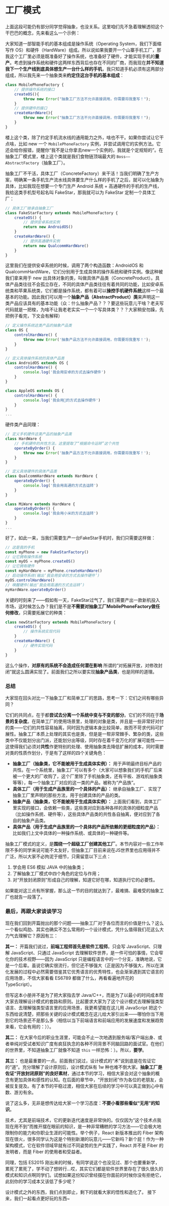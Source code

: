 工厂模式
===

### 

上面这段可能仍有部分同学觉得抽象，也没关系。这里咱们先不急着理解透彻这个干巴巴的概念，先来看这么一个示例：

大家知道一部智能手机的基本组成是操作系统（Operating System，我们下面缩写作 OS）和硬件（HardWare）组成。所以说如果我要开一个山寨手机工厂，那我这个工厂里必须是既准备好了操作系统，也准备好了硬件，才能实现手机的**量产**。考虑到操作系统和硬件这两样东西背后也存在不同的厂商，而我现在**并不知道我下一个生产线到底具体想生产一台什么样的手机**，我只知道手机必须有这两部分组成，所以我先来一个抽象类来**约定住这台手机的基本组成**：

```javascript
class MobilePhoneFactory {
    // 提供操作系统的接口
    createOS(){
        throw new Error("抽象工厂方法不允许直接调用，你需要将我重写！");
    }
    // 提供硬件的接口
    createHardWare(){
        throw new Error("抽象工厂方法不允许直接调用，你需要将我重写！");
    }
}
```

楼上这个类，除了约定手机流水线的通用能力之外，啥也不干。如果你尝试让它干点啥，比如 new 一个 `MobilePhoneFactory` 实例，并尝试调用它的实例方法。它还会给你报错，提醒你“我不是让你拿去new一个实例的，我就是个定规矩的”。在抽象工厂模式里，楼上这个类就是我们食物链顶端最大的 `Boss——AbstractFactory`（抽象工厂）。

抽象工厂不干活，具体工厂（ConcreteFactory）来干活！当我们明确了生产方案，明确某一条手机生产流水线具体要生产什么样的手机了之后，就可以化抽象为具体，比如我现在想要一个专门生产 Android 系统 + 高通硬件的手机的生产线，我给这类手机型号起名叫 FakeStar，那我就可以为 FakeStar 定制一个具体工厂：

```javascript
// 具体工厂继承自抽象工厂
class FakeStarFactory extends MobilePhoneFactory {
    createOS() {
        // 提供安卓系统实例
        return new AndroidOS()
    }
    createHardWare() {
        // 提供高通硬件实例
        return new QualcommHardWare()
    }
}
```

这里我们在提供安卓系统的时候，调用了两个构造函数：AndroidOS 和 QualcommHardWare，它们分别用于生成具体的操作系统和硬件实例。像这种被我们拿来用于 new 出具体对象的类，叫做具体产品类（ConcreteProduct）。具体产品类往往不会孤立存在，不同的具体产品类往往有着共同的功能，比如安卓系统类和苹果系统类，它们都是操作系统，都有着可以**操控手机硬件系统**这样一个最基本的功能。因此我们可以用一个**抽象产品（AbstractProduct）类**来声明这一类产品应该具有的基本功能（众：什么抽象产品？？？要这些玩意儿干啥？老夫写代码就是一把梭，为啥不让我老老实实一个一个写具体类？？？大家稍安勿躁，先把例子看完，下文会有解释）

```javascript
// 定义操作系统这类产品的抽象产品类
class OS {
    controlHardWare() {
        throw new Error('抽象产品方法不允许直接调用，你需要将我重写！');
    }
}

// 定义具体操作系统的具体产品类
class AndroidOS extends OS {
    controlHardWare() {
        console.log('我会用安卓的方式去操作硬件')
    }
}

class AppleOS extends OS {
    controlHardWare() {
        console.log('我会用🍎的方式去操作硬件')
    }
}
...
```

硬件类产品同理：

```javascript
// 定义手机硬件这类产品的抽象产品类
class HardWare {
    // 手机硬件的共性方法，这里提取了“根据命令运转”这个共性
    operateByOrder() {
        throw new Error('抽象产品方法不允许直接调用，你需要将我重写！');
    }
}

// 定义具体硬件的具体产品类
class QualcommHardWare extends HardWare {
    operateByOrder() {
        console.log('我会用高通的方式去运转')
    }
}

class MiWare extends HardWare {
    operateByOrder() {
        console.log('我会用小米的方式去运转')
    }
}
...
```

好了，如此一来，当我们需要生产一台FakeStar手机时，我们只需要这样做：

```javascript
// 这是我的手机
const myPhone = new FakeStarFactory()
// 让它拥有操作系统
const myOS = myPhone.createOS()
// 让它拥有硬件
const myHardWare = myPhone.createHardWare()
// 启动操作系统(输出‘我会用安卓的方式去操作硬件’)
myOS.controlHardWare()
// 唤醒硬件(输出‘我会用高通的方式去运转’)
myHardWare.operateByOrder()
```

关键的时刻来了——假如有一天，FakeStar过气了，我们需要产出一款新机投入市场，这时候怎么办？我们是不是**不需要对抽象工厂MobilePhoneFactory做任何修改**，只需要拓展它的种类：

```javascript
class newStarFactory extends MobilePhoneFactory {
    createOS() {
        // 操作系统实现代码
    }
    createHardWare() {
        // 硬件实现代码
    }
}
```

这么个操作，**对原有的系统不会造成任何潜在影响** 所谓的“对拓展开放，对修改封闭”就这么圆满实现了。前面我们之所以要实现**抽象产品类**，也是同样的道理。

### 总结

大家现在回头对比一下抽象工厂和简单工厂的思路，思考一下：它们之间有哪些异同？

它们的共同点，在于都**尝试去分离一个系统中变与不变的部分**。它们的不同在于**场景的复杂度**。在简单工厂的使用场景里，处理的对象是类，并且是一些非常好对付的类——它们的共性容易抽离，同时因为逻辑本身比较简单，故而不苛求代码可扩展性。抽象工厂本质上处理的其实也是类，但是是一帮非常棘手、繁杂的类，这些类中不仅能划分出门派，还能划分出等级，同时存在着千变万化的扩展可能性——这使得我们必须对**共性**作更特别的处理、使用抽象类去降低扩展的成本，同时需要对类的性质作划分，于是有了这样的四个关键角色：

- **抽象工厂（抽象类，它不能被用于生成具体实例）：** 用于声明最终目标产品的共性。在一个系统里，抽象工厂可以有多个（大家可以想象我们的手机厂后来被一个更大的厂收购了，这个厂里除了手机抽象类，还有平板、游戏机抽象类等等），每一个抽象工厂对应的这一类的产品，被称为“产品族”。
- **具体工厂（用于生成产品族里的一个具体的产品）：** 继承自抽象工厂、实现了抽象工厂里声明的那些方法，用于创建具体的产品的类。
- **抽象产品（抽象类，它不能被用于生成具体实例）：** 上面我们看到，具体工厂里实现的接口，会依赖一些类，这些类对应到各种各样的具体的细粒度产品（比如操作系统、硬件等），这些具体产品类的共性各自抽离，便对应到了各自的抽象产品类。
- **具体产品（用于生成产品族里的一个具体的产品所依赖的更细粒度的产品）：** 比如我们上文中具体的一种操作系统、或具体的一种硬件等。

抽象工厂模式的定义，是**围绕一个超级工厂创建其他工厂**。本节内容对一些工作年限不多的同学来说可能不太友好，但抽象工厂目前来说在JS世界里也应用得并不广泛，所以大家不必拘泥于细节，只需留意以下三点：

1. 学会用 ES6 模拟 JAVA 中的抽象类；
2. 了解抽象工厂模式中四个角色的定位与作用；
3. 对“开放封闭原则”形成自己的理解，知道它好在哪，知道执行它的必要性。

如果能对这三点有所掌握，那么这一节的目的就达到了，最难搞、最难受的抽象工厂也就告一段落了。

### 最后，再跟大家谈谈学习

现在我们回到开篇抛出的那个问题——抽象工厂对于各位而言的价值是什么？这么一个看似鸡肋、其实也确实不怎么常用的一个设计模式，凭什么值得我们花这么大力气去理解它？原因有三：

**其一：** 开篇我们说过，**前端工程师首先是软件工程师**。只会写 JavaScript、只理解 JavaScript、只通过 JavaScript 去理解软件世界，是一件可怕的事情，它会窄化你的技术视野——因为 JavaScript 只是编程语言中的一个分支，准确地说，它是一个后辈。虽说它确实很流行，但它还不够强大（正是因为不够强大，所以在演化发展的过程中必然需要借鉴其它优秀语言的优秀特性，也会渐渐遇到其它语言的应用场景，不信大家看看 ES6789 都做了什么，再看看遍地开花的 TypeScript）。

但写这本小册并不是为了把大家指去学 Java/C++，而是为了以最小的时间成本帮大家去理解设计模式的套路和原则。比起要求大家为了这个设计模式去理解强类型语言、去理解强类型语言里的应用场景，我更希望能在这儿用 JavaScript 把这个东西给说清楚，把那些关键的设计模式概念在这儿给大家引出来——哪怕你当下用到它的场景还不是那么多（相信以当下前端语言和前端应用的发展速度和发展趋势来看，它会有用的：））。

**其二：** 在大家今后的职业生涯里，可能会不止一次地遇到服务端/客户端出身、或者单纯对受试者知识广度有疯狂执念的各种不同背景不同脑回路的面试官。在他们的世界里，不知道抽象工厂就像不知道 `this` 一样恐怖：）。所以，**要学**。

**其三：** 也是最重要的一点。前面我们说过，设计模式的“术”说到底是在佐证它的“道”。充分理解了设计原则后，设计模式纵有 1w 种也难不倒大家。**抽象工厂是佐证“开放封闭原则”的良好素材**，通过本节的学习，相信大家会对这个抽象的概念有更加具体和感性的认知。在后面的章节中，“开放封闭”作为各位的老朋友，会被反复提及。有了本节的平稳过渡，相信大家在后续的学习中可以真正做到心中有数、游刃有余。

说了这么多，无非是想传达给大家一个学习态度：**不要小看那些看似“无用”的知识**。

技术，尤其是前端技术，它的更新迭代速度是非常快的。仅仅因为“这个技术点我现在用不到”而推开摆在眼前的知识，是一种非常糟糕的学习方法——它会极大地限制你的能力和你职业生涯的可能性。举个例子，React 新版本推出的 Fiber 架构现在很火，很多同学认为这是个特别新潮的玩意儿——它新吗？新个屁！作为一种架构模式，它在软件领域早就有过不同姿势的生产实践了，React 并不是 Fiber 的发明者，而是 Fiber 的使用者和受益者。

同理，包括 ES2015 刚出来的时候，有同学说这个也没见过、那个也要重新学，累死了累死了，学不动了想转行...哎，其实它们都是软件世界里存在了很久很久的模式和知识点啊同学们。试想如果这份知识曾经摆在你面前的时候你没有拒绝它，此刻你的学习成本又该低了多少呢？

设计模式之外的东西，我们点到即止，剩下的就看大家的悟性和造化了。 接下来，我们一起看点更好玩的东西~